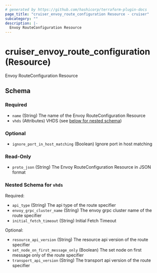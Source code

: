```yaml
---
# generated by https://github.com/hashicorp/terraform-plugin-docs
page_title: "cruiser_envoy_route_configuration Resource - cruiser"
subcategory: ""
description: |-
  Envoy RouteConfiguration Resource
---
```


# cruiser_envoy_route_configuration (Resource)

Envoy RouteConfiguration Resource



<!-- schema generated by tfplugindocs -->
## Schema

### Required

- `name` (String) The name of the Envoy RouteConfiguration Resource
- `vhds` (Attributes) VHDS (see [below for nested schema](#nestedatt--vhds))

### Optional

- `ignore_port_in_host_matching` (Boolean) Ignore port in host matching

### Read-Only

- `proto_json` (String) The Envoy RouteConfiguration Resource in JSON format

<a id="nestedatt--vhds"></a>
### Nested Schema for `vhds`

Required:

- `api_type` (String) The api type of the route specifier
- `envoy_grpc_cluster_name` (String) The envoy grpc cluster name of the route specifier
- `initial_fetch_timeout` (String) Initial Fetch Timeout

Optional:

- `resource_api_version` (String) The resource api version of the route specifier
- `set_node_on_first_message_only` (Boolean) The set node on first message only of the route specifier
- `transport_api_version` (String) The transport api version of the route specifier
